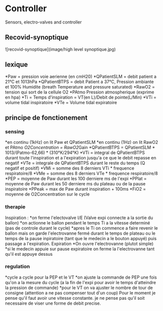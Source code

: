 # Controller
Sensors, electro-valves and controller

## Recovid-synoptique

![recovid-synoptique](image/high level synoptique.jpg)

## lexique
*Paw = pression voie aerienne (en cmH20) 
*QPatientSLM = debit patient a 21°C et 1013hPa
*QPatientBTPS = debit Patient a 37°C, Pression ambiante et 100% Humidite (breath Temperature and pressure saturated)
*RawO2 = tension qui sort de la cellule O2
*PAtmo Pression atmospherique (exprime en hpa)
*Ti = Temps d'inspiration  = VT(en L)/Debit de pointe(L/Min)
*VTi = volume tidal inspiratoire
*VTe = Volume tidal expiratoire
## principe de fonctionement

### sensing
*en continu (1kHz) on lit  Paw et QPatientSLM
*en continu (1Hz) on lit RawO2 et PAtmo
*O2Concentration = RawO2*Gain
*QPatientBTPS = QPatientSLM * 1013/(Patmo-62,66) * (310°K/294°K)
*VTi = integral de QPatientBTPS durant toute l'inspiration et a l'expiration jusqu'a ce que le debit repasse en negatif
*VTe = integrale de QPatientBTPS durant le reste du temps (Q negatif et positif)
*VMi = somme des 8 derniers VTi * frequence respiratoire/8 
*VMe = somme des 8 derniers VTe * frequence respiratoire/8
*PEP = moyenne de Paw durant les 100 derniere ms de l'expi 
*PPlat = moyenne de Paw durant les 50 derniere ms du plateau ou de la pause inspiratoire
*PPeak = max de Paw durant inspiration + 100ms
*FiO2 = moyenne de O2Concentration sur le cycle 

### therapie
Inspiration :
*on ferme l'electovalve I/E (Valve expi connecte a la sortie du ballon)
*on actionne le ballon pendant le temps Ti a la vitesse determiné (pas de controle durant le cycle)
*apres le Ti on commence a faire revenir le ballon mais on garde l'electrovanne fermé durant le temps de plateau ou le temps de la pause inpiratoire (tant que le medecin a le bouton appuyé) puis passage a l'expiration.
Expiration 
*On ouvre l'electrovanne (plutot simple)
*si le medecin appuie sur pause expiratoire on ferme la l'electrovanne tant qu'il est appuye dessus

### regulation 
*cycle a cycle pour la PEP et le VT 
*on ajuste la commande de PEP une fois qu'on a la mesure du cycle (a la fin de l'expi pour avoir le temps d'atteindre la pression de commande)
*pour le VT on va ajuster le nombre de tour de consigne (attention a ne pas compenser tout d'un coup) 
Pour le moment je pense qu'il faut avoir une vitesse constante. je ne pense pas qu'il soit necessaire de viser une forme de debit precise.


